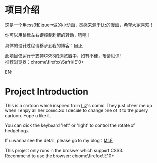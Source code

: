 ﻿项目介绍
=============

这是一个用css3和jquery做的小动画，灵感来源于<a href="http://lizclimo.tumblr.com/">Liz</a>的漫画，希望大家喜欢！        
            
你可以用鼠标左右键控制刺猬的转动，嘻嘻！    

具体的设计过程请移步到我的博客：<a href="http://fangge-sun.blog.163.com">Mr.F</a>            
                
此项目仅运行于支持CSS3的浏览器中，如有不便，敬请见谅!                   
推荐浏览器：chrome\firefox\Safri\IE10+





EN:

Project Introduction 
=============

This is a cartoon which inspired from <a href="http://lizclimo.tumblr.com/" title="Liz's blog">Liz</a>'s comic. They just cheer me up when I enjoy all her comic.So I decide to change one of it to the jquery cartoon. Hope u like it.            
                              
You can click the keyboard 'left' or 'right' to control the rotate of hedgehogs.	

If u wanna see the detail, please go to my blog：<a href="http://fangge-sun.blog.163.com">Mr.F</a>              					
							
This project only runs in the broswer which support CSS3.           
Recommend to use the browser: chrome\firefox\IE10+          



